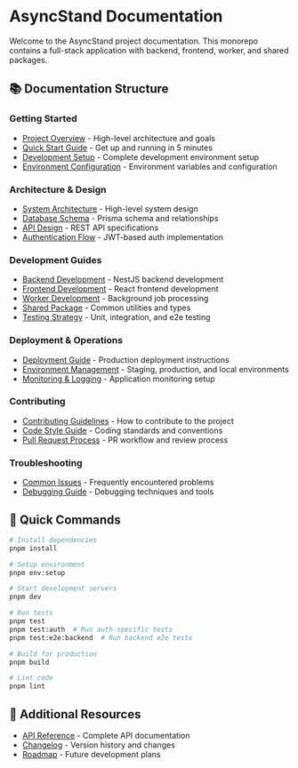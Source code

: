 # AsyncStand Documentation

Welcome to the AsyncStand project documentation. This monorepo contains a full-stack application with backend, frontend, worker, and shared packages.

## 📚 Documentation Structure

### Getting Started

- [Project Overview](./overview.md) - High-level architecture and goals
- [Quick Start Guide](./getting-started/quick-start.md) - Get up and running in 5 minutes
- [Development Setup](./getting-started/development-setup.md) - Complete development environment setup
- [Environment Configuration](./getting-started/environment.md) - Environment variables and configuration

### Architecture & Design

- [System Architecture](./architecture/system-overview.md) - High-level system design
- [Database Schema](./architecture/database-schema.md) - Prisma schema and relationships
- [API Design](./architecture/api-design.md) - REST API specifications
- [Authentication Flow](./architecture/authentication.md) - JWT-based auth implementation

### Development Guides

- [Backend Development](./development/backend.md) - NestJS backend development
- [Frontend Development](./development/frontend.md) - React frontend development
- [Worker Development](./development/worker.md) - Background job processing
- [Shared Package](./development/shared.md) - Common utilities and types
- [Testing Strategy](./development/testing.md) - Unit, integration, and e2e testing

### Deployment & Operations

- [Deployment Guide](./deployment/deployment.md) - Production deployment instructions
- [Environment Management](./deployment/environments.md) - Staging, production, and local environments
- [Monitoring & Logging](./deployment/monitoring.md) - Application monitoring setup

### Contributing

- [Contributing Guidelines](./contributing/guidelines.md) - How to contribute to the project
- [Code Style Guide](./contributing/code-style.md) - Coding standards and conventions
- [Pull Request Process](./contributing/pull-requests.md) - PR workflow and review process

### Troubleshooting

- [Common Issues](./troubleshooting/common-issues.md) - Frequently encountered problems
- [Debugging Guide](./troubleshooting/debugging.md) - Debugging techniques and tools

## 🚀 Quick Commands

```bash
# Install dependencies
pnpm install

# Setup environment
pnpm env:setup

# Start development servers
pnpm dev

# Run tests
pnpm test
pnpm test:auth  # Run auth-specific tests
pnpm test:e2e:backend  # Run backend e2e tests

# Build for production
pnpm build

# Lint code
pnpm lint
```

## 📖 Additional Resources

- [API Reference](./api-reference.md) - Complete API documentation
- [Changelog](./changelog.md) - Version history and changes
- [Roadmap](./roadmap.md) - Future development plans
